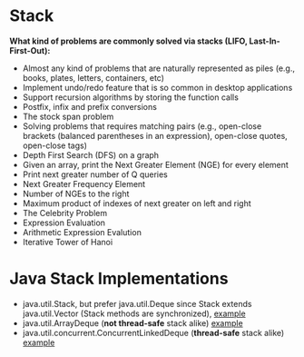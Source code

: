 # Stack

**What kind of problems are commonly solved via stacks (LIFO, Last-In-First-Out):**

- Almost any kind of problems that are naturally represented as piles (e.g., books, plates, letters, containers, etc)
- Implement undo/redo feature that is so common in desktop applications
- Support recursion algorithms by storing the function calls
- Postfix, infix and prefix conversions
- The stock span problem
- Solving problems that requires matching pairs (e.g., open-close brackets (balanced parentheses in an expression), open-close quotes, open-close tags)
- Depth First Search (DFS) on a graph
- Given an array, print the Next Greater Element (NGE) for every element
- Print next greater number of Q queries
- Next Greater Frequency Element
- Number of NGEs to the right
- Maximum product of indexes of next greater on left and right
- The Celebrity Problem
- Expression Evaluation
- Arithmetic Expression Evalution
- Iterative Tower of Hanoi

# Java Stack Implementations

- java.util.Stack, but prefer java.util.Deque since Stack extends java.util.Vector (Stack methods are synchronized), [example](https://github.com/AnghelLeonard/Java-Data-Structures/tree/master/stack/StackViaStack)
- java.util.ArrayDeque (**not thread-safe** stack alike) [example](https://github.com/AnghelLeonard/Data-Structures/tree/master/stack/StackViaArrayDeque)
- java.util.concurrent.ConcurrentLinkedDeque (**thread-safe** stack alike) [example](https://github.com/AnghelLeonard/Data-Structures/tree/master/stack/StackViaConcurrentLinkedDeque)
